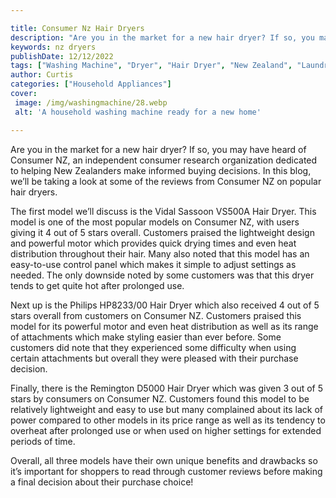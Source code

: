 ```yaml
---

title: Consumer Nz Hair Dryers
description: "Are you in the market for a new hair dryer? If so, you may have heard of Consumer NZ, an independent consumer research organizatio...check it out to learn"
keywords: nz dryers
publishDate: 12/12/2022
tags: ["Washing Machine", "Dryer", "Hair Dryer", "New Zealand", "Laundry Appliances"]
author: Curtis
categories: ["Household Appliances"]
cover: 
 image: /img/washingmachine/28.webp
 alt: 'A household washing machine ready for a new home'

---
```


Are you in the market for a new hair dryer? If so, you may have heard of Consumer NZ, an independent consumer research organization dedicated to helping New Zealanders make informed buying decisions. In this blog, we’ll be taking a look at some of the reviews from Consumer NZ on popular hair dryers.

The first model we’ll discuss is the Vidal Sassoon VS500A Hair Dryer. This model is one of the most popular models on Consumer NZ, with users giving it 4 out of 5 stars overall. Customers praised the lightweight design and powerful motor which provides quick drying times and even heat distribution throughout their hair. Many also noted that this model has an easy-to-use control panel which makes it simple to adjust settings as needed. The only downside noted by some customers was that this dryer tends to get quite hot after prolonged use. 

Next up is the Philips HP8233/00 Hair Dryer which also received 4 out of 5 stars overall from customers on Consumer NZ. Customers praised this model for its powerful motor and even heat distribution as well as its range of attachments which make styling easier than ever before. Some customers did note that they experienced some difficulty when using certain attachments but overall they were pleased with their purchase decision. 

Finally, there is the Remington D5000 Hair Dryer which was given 3 out of 5 stars by consumers on Consumer NZ. Customers found this model to be relatively lightweight and easy to use but many complained about its lack of power compared to other models in its price range as well as its tendency to overheat after prolonged use or when used on higher settings for extended periods of time. 

Overall, all three models have their own unique benefits and drawbacks so it’s important for shoppers to read through customer reviews before making a final decision about their purchase choice!
